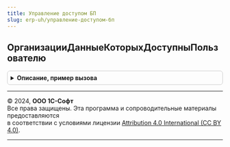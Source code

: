 ```yaml
---
title: Управление доступом БП
slug: erp-uh/управление-доступом-бп
---
```



## ОрганизацииДанныеКоторыхДоступныПользователю
<details style="margin: 1em 0; padding: 0.5em; border: 1px solid #ccc; border-radius: 6px;">

<summary style="font-weight: bold; cursor: pointer;">Описание, пример вызова</summary>

```bsl

// Определяет перечень организаций, чтение данных которых, размещенных в конкретном объекте метаданных,
// разрешено пользователю настройками прав доступа.
//
// Функцию можно использовать, если требуется получать данные в привилегированном режиме для предоставления их пользователю -
// она позволяет ограничить эти данные в соответствии с настройками.
//
// Функцию можно использовать только в тех случаях (для тех объектов),
// когда применяется стандартное ограничение доступа к запрашиваемому объекту метаданных -
// то есть, аналогичное ограничению, применяемому для регистру бухгалтерии Хозрасчетный
// роли ДобавлениеИзменениеДанныхБухгалтерии.
//
// Порядок использования:
//  1. с помощью функции определяется список доступных организаций
//  2. в текстах запросов к самим данных (регистрам, документам)
//     устанавливаются отборы по этим организациям
//  3. перед выполнением запроса к данным включается привилегированный режим.
//
// При использовании функции следует иметь в виду, что в общем случае ограничить выбираемые данные
// в соответствии с ОДД по Организации недостаточно:
// 1. в прикладном решении могут использоваться и иные виды доступа, не только Организации
// 2. перед установкой привилегированного режима в вызывающем коде следует проверить наличие прав
//    на чтение запрашиваемой таблицы (регистра, документов) в целом.
//
// Не следует (запрещается) вызывать эту функцию из кода, который может выполняться в привилегированном режиме,
// так как это приведет к последующей неверной ее работе вне привилегированного режима:
// может повторно использоваться значение, вычисленное в привилегированном режиме.
//
// Возвращаемое значение:
//  ФиксированныйМассив - содержит СправочникСсылка.Организации
//
// См. также ОбщегоНазначенияБПВызовСервераПовтИсп.ВсеОрганизацииДанныеКоторыхДоступныПоRLS()
//
// Параметры:
//  ИмяОбъектаДанных - Строка - полное имя объекта данных, доступ к которым проверяется, например, "РегистрБухгалтерии.Хозрасчетный"
//  ПравоНаИзменение - Булево - Истина, если после выполнения запроса данные предполагается менять
//               и нужно проверить, что у пользователя есть право на изменение
//  Пользователь     - СправочникСсылка.Пользователи - Ссылка на пользователя, для которого нужно получить список организаций.
//
Функция ОрганизацииДанныеКоторыхДоступныПользователю(ИмяОбъектаДанных, ПравоНаИзменение = Ложь, Пользователь = Неопределено) Экспорт
```

Пример вызова
```bsl
Результат = УправлениеДоступомБП.ОрганизацииДанныеКоторыхДоступныПользователю(ИмяОбъектаДанных, ПравоНаИзменение, Пользователь);
```
</details>

---

© 2024, **ООО 1С-Софт**  
Все права защищены. Эта программа и сопроводительные материалы предоставляются  
в соответствии с условиями лицензии [Attribution 4.0 International (CC BY 4.0)](https://creativecommons.org/licenses/by/4.0/legalcode).

---
